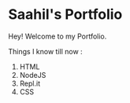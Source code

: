 

# Saahil's Portfolio

Hey! Welcome to my Portfolio.

Things I know till now :

1. HTML
1. NodeJS
1. Repl.it
1. CSS